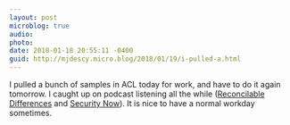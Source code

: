 ```yaml
---
layout: post
microblog: true
audio: 
photo: 
date: 2018-01-18 20:55:11 -0400
guid: http://mjdescy.micro.blog/2018/01/19/i-pulled-a.html
---
```

I pulled a bunch of samples in ACL today for work, and have to do it again tomorrow. I caught up on podcast listening all the while ([Reconcilable Differences](https://www.relay.fm/rd) and [Security Now](https://twit.tv/shows/security-now)). It is nice to have a normal workday sometimes.
